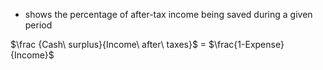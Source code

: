 - shows the percentage of after-tax income being saved during a given period

$\frac {Cash\ surplus}{Income\ after\ taxes}$ = $\frac{1-Expense}{Income}$